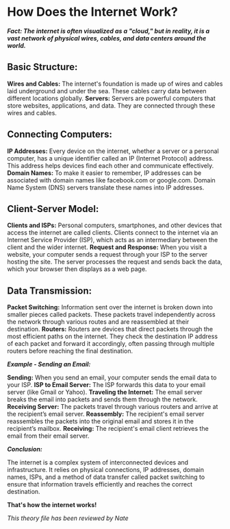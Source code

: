 # How Does the Internet Work?

***Fact: The internet is often visualized as a "cloud," but in reality, it is a vast network of physical wires, cables, and data centers around the world.***

## Basic Structure:

**Wires and Cables:** The internet's foundation is made up of wires and cables laid underground and under the sea. These cables carry data between different locations globally.
**Servers:** Servers are powerful computers that store websites, applications, and data. They are connected through these wires and cables.

## Connecting Computers:

**IP Addresses:** Every device on the internet, whether a server or a personal computer, has a unique identifier called an IP (Internet Protocol) address. This address helps devices find each other and communicate effectively.
**Domain Names:** To make it easier to remember, IP addresses can be associated with domain names like facebook.com or google.com. Domain Name System (DNS) servers translate these names into IP addresses.

## Client-Server Model:

**Clients and ISPs:** Personal computers, smartphones, and other devices that access the internet are called clients. Clients connect to the internet via an Internet Service Provider (ISP), which acts as an intermediary between the client and the wider internet.
**Request and Response:** When you visit a website, your computer sends a request through your ISP to the server hosting the site. The server processes the request and sends back the data, which your browser then displays as a web page.

## Data Transmission:

**Packet Switching:** Information sent over the internet is broken down into smaller pieces called packets. These packets travel independently across the network through various routes and are reassembled at their destination.
**Routers:** Routers are devices that direct packets through the most efficient paths on the internet. They check the destination IP address of each packet and forward it accordingly, often passing through multiple routers before reaching the final destination.

***Example - Sending an Email:***

**Sending:** When you send an email, your computer sends the email data to your ISP.
**ISP to Email Server:** The ISP forwards this data to your email server (like Gmail or Yahoo).
**Traveling the Internet:** The email server breaks the email into packets and sends them through the network.
**Receiving Server:** The packets travel through various routers and arrive at the recipient’s email server.
**Reassembly:** The recipient's email server reassembles the packets into the original email and stores it in the recipient’s mailbox.
**Receiving:**  The recipient's email client retrieves the email from their email server.

***Conclusion:***

The internet is a complex system of interconnected devices and infrastructure. It relies on physical connections, IP addresses, domain names, ISPs, and a method of data transfer called packet switching to ensure that information travels efficiently and reaches the correct destination.

**That's how the internet works!**


*This theory file has been reviewed by Nate*
